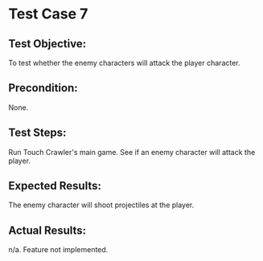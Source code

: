 # Test Case 7

## Test Objective:

To test whether the enemy characters will attack the player character.

## Precondition:

None.

## Test Steps:

Run Touch Crawler's main game. See if an enemy character will attack the player.

## Expected Results:

The enemy character will shoot projectiles at the player.

## Actual Results:

n/a. Feature not implemented.